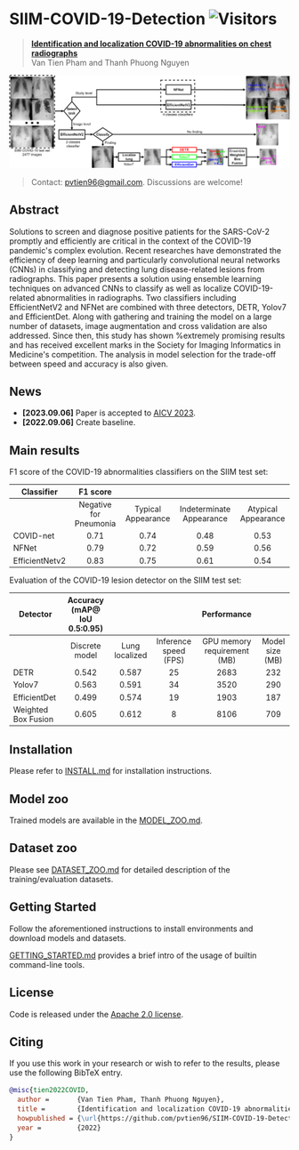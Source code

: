 # SIIM-COVID-19-Detection ![Visitors](https://api.visitorbadge.io/api/visitors?path=https%3A%2F%2Fgithub.com%2Fpvtien96%2FSIIM-COVID-19-Detection&countColor=%23dce775)
> [**Identification and localization COVID-19 abnormalities on chest radiographs**](https://drive.google.com/file/d/1tgmOoJpSYjiDAOTYwTCjrQMP4Fylq3uh/view?usp=sharing)            
> Van Tien Pham and Thanh Phuong Nguyen        

![](readme/ProposedFramework.png)

> Contact: [pvtien96@gmail.com](mailto:pvtien96@gmail.com). Discussions are welcome!

## Abstract
Solutions to screen and diagnose positive patients for the SARS-CoV-2 promptly and efficiently are critical in the context of the COVID-19 pandemic's complex evolution. Recent researches have demonstrated the efficiency of deep learning and particularly convolutional neural networks (CNNs) in classifying and detecting lung disease-related lesions from radiographs. This paper presents a solution using ensemble learning techniques on advanced CNNs to classify as well as localize COVID-19-related abnormalities in radiographs. Two classifiers including EfficientNetV2 and NFNet are combined with three detectors, DETR, Yolov7 and EfficientDet. Along with gathering and training the model on a large number of datasets, image augmentation and cross validation are also addressed. Since then, this study has shown %extremely
promising results and has received excellent marks in the Society for Imaging Informatics in Medicine's competition. The analysis in model selection for the trade-off between speed and accuracy is also given.
## News
- **[2023.09.06]** Paper is accepted to [AICV 2023](http://egyptscience.net/AICV2023/home.html).
- **[2022.09.06]** Create baseline.


## Main results

F1 score of the COVID-19 abnormalities classifiers on the SIIM test set:

|   Classifier   |        F1 score        |                    |                          |                     |
|----------------|:----------------------:|:------------------:|:------------------------:|:-------------------:|
|                | Negative for Pneumonia | Typical Appearance | Indeterminate Appearance | Atypical Appearance |
| COVID-net      |          0.71          |        0.74        |           0.48           |         0.53        |
| NFNet          |          0.79          |        0.72        |           0.59           |         0.56        |
| EfficientNetv2 |          0.83          |        0.75        |           0.61           |         0.54        |

Evaluation of the COVID-19 lesion detector on the SIIM test set:

| Detector            | Accuracy (mAP@ IoU 0.5:0.95) |                |                       |         Performance         |                 |
|---------------------|:----------------------------:|:--------------:|:---------------------:|:---------------------------:|:---------------:|
|                     |        Discrete model        | Lung localized | Inference speed (FPS) | GPU memory requirement (MB) | Model size (MB) |
| DETR                |             0.542            |      0.587     |           25          |             2683            |       232       |
| Yolov7              |             0.563            |      0.591     |           34          |             3520            |       290       |
| EfficientDet        |             0.499            |      0.574     |           19          |             1903            |       187       |
| Weighted Box Fusion |             0.605            |      0.612     |           8           |             8106            |       709       |

## Installation

Please refer to [INSTALL.md](readme/INSTALL.md) for installation instructions.

## Model zoo

Trained models are available in the [MODEL_ZOO.md](readme/MODEL_ZOO.md).

## Dataset zoo

Please see [DATASET_ZOO.md](readme/DATASET_ZOO.md) for detailed description of the training/evaluation datasets.

## Getting Started

Follow the aforementioned instructions to install environments and download models and datasets.

[GETTING_STARTED.md](readme/GETTING_STARTED.md) provides a brief intro of the usage of builtin command-line tools.

## License

Code is released under the [Apache 2.0 license](LICENSE).

## Citing

If you use this work in your research or wish to refer to the results, please use the following BibTeX entry.

```BibTeX
@misc{tien2022COVID,
  author =       {Van Tien Pham, Thanh Phuong Nguyen},
  title =        {Identification and localization COVID-19 abnormalities on chest radiographs},
  howpublished = {\url{https://github.com/pvtien96/SIIM-COVID-19-Detection}},
  year =         {2022}
}
```
